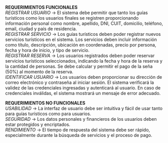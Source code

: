 **REQUERIMIENTOS FUNCIONALES**
<br>
*REGISTRAR USUARIO* -> El sistema debe permitir que tanto los guías turísticos como los usuarios finales se registren proporcionando información personal como nombre, apellido, DNI, CUIT, domicilio, teléfono, email, ciudad y país de residencia.
<br>
*REGISTRAR SERVICIO* -> Los guías turísticos deben poder registrar nuevos servicios turísticos en el sistema.
Los servicios deben incluir información como título, descripción, ubicación en coordenadas, precio por persona, fecha y hora de inicio, y tipo de servicio.
<br>
*REGISTRAR RESERVA* -> Los usuarios registrados deben poder reservar servicios turísticos seleccionados, indicando la fecha y hora de la reserva y la cantidad de personas.
Se debe calcular y permitir el pago de la seña (50%) al momento de la reserva.
<br>
*IDENTIFICAR USUARIO* -> Los usuarios deben proporcionar su dirección de correo electrónico y contraseña al iniciar sesión.
El sistema verificará la validez de las credenciales ingresadas y autenticará al usuario.
En caso de credenciales inválidas, el sistema mostrará un mensaje de error adecuado.

**REQUERIMIENTOS NO FUNCIONALES**
<br>
*USABILIDAD* -> La interfaz de usuario debe ser intuitiva y fácil de usar tanto para guías turísticos como para usuarios.
<br>
*SEGURIDAD* -> Los datos personales y financieros de los usuarios deben estar protegidos y encriptados.
<br>
*RENDIMIENTO* -> El tiempo de respuesta del sistema debe ser rápido, especialmente durante la búsqueda de servicios y el proceso de pago.